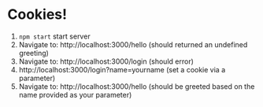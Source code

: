 # Cookies!
1. `npm start` start server
2. Navigate to: http://localhost:3000/hello (should returned an undefined greeting)
3. Navigate to: http://localhost:3000/login (should error)
4. http://localhost:3000/login?name=yourname (set a cookie via a parameter)
5. Navigate to: http://localhost:3000/hello (should be greeted based on the name provided as your parameter)
